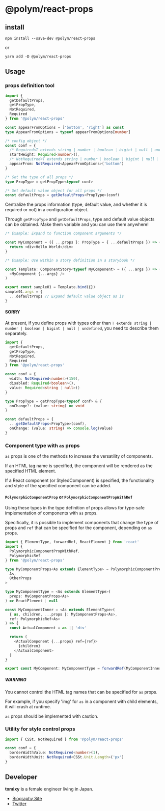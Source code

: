 # @polym/react-props

## install

```
npm install --save-dev @polym/react-props
```

or

```
yarn add -D @polym/react-props
```

## Usage

### props definition tool

```ts
import {
  getDefaultProps,
  getPropType,
  NotRequired,
  Required
} from '@polym/react-props'

const appearFromOptions = ['bottom', 'right'] as const
type AppearFromOptions = typeof appearFromOptions[number]

/* config object */
const conf = {
  /* Required<T extends string | number | boolean | bigint | null | undefined>() */
  startHeight: Required<number>(),
  /* NotRequired<T extends string | number | boolean | bigint | null | undefined>(DEFAULT_VALUE) */
  appearFrom: NotRequired<AppearFromOptions>('bottom')
}

/* Get the type of all props */
type PropType = getPropType<typeof conf>

/* Get default value object for all props */
const defaultProps = getDefaultProps<PropType>(conf)
```

Centralize the props information (type, default value, and whether it is required or not) in a configuration object.

Through `getPropType` and `getDefaultProps`, type and default value objects can be obtained.
Make them variable and you can use them anywhere!

```ts
/* Example: Expand to function component arguments */

const MyComponent = ({ ...props }: PropType = { ...defaultProps }) => {
  return <div>Hello World</div>
}
```

```ts
/* Example: Use within a story definition in a storybook */

const Template: ComponentStory<typeof MyComponent> = ({ ...args }) => (
  <MyComponent {...args} />
)

export const sample01 = Template.bind({})
sample01.args = {
  ...defaultProps // Expand default value object as is
}
```

#### SORRY

At present, if you define props with types other than `T extends string | number | boolean | bigint | null | undefined`, you need to describe them separately.

```ts
import {
  getDefaultProps,
  getPropType,
  NotRequired,
  Required
} from '@polym/react-props'

const conf = {
  width: NotRequired<number>(150),
  disabled: Required<boolean>(),
  value: Required<string | null>()
}

type PropType = getPropType<typeof conf> & {
  onChange?: (value: string) => void
}

const defaultProps = {
  ...getDefaultProps<PropType>(conf),
  onChange: (value: string) => console.log(value)
}
```

### Component type with `as` props

`as` props is one of the methods to increase the versatility of components.

If an HTML tag name is specified, the component will be rendered as the specified HTML element.

If a React component (or StyledComponent) is specified, the functionality and style of the specified component can be added.

#### `PolymorphicComponentProp` or `PolymorphicComponentPropWithRef`

Using these types in the type definition of props allows for type-safe implementation of components with `as` props.

Specifically, it is possible to implement components that change the type of props and `ref` that can be specified for the component, depending on `as` props.

```ts
import { ElementType, forwardRef, ReactElement } from 'react'
import {
  PolymorphicComponentPropWithRef,
  PolymorphicRef
} from '@polym/react-props'

type MyComponentProps<As extends ElementType> = PolymorphicComponentPropWithRef<
  As,
  OtherProps
>

type MyComponentType = <As extends ElementType>(
  props: MyComponentProps<As>
) => ReactElement | null

const MyComponentInner = <As extends ElementType>(
  { as, children, ...props }: MyComponentProps<As>,
  ref: PolymorphicRef<As>
) => {
  const ActualComponent = as || 'div'

  return (
    <ActualComponent {...props} ref={ref}>
      {children}
    </ActualComponent>
  )
}

export const MyComponent: MyComponentType = forwardRef(MyComponentInner)
```

##### WARNING

You cannot control the HTML tag names that can be specified for `as` props.

For example, if you specify 'img' for `as` in a component with child elements, it will crash at runtime.

`as` props should be implemented with caution.

### Utility for style control props

```ts
import { CSSt, NotRequired } from '@polym/react-props'

const conf = {
  borderWidthValue: NotRequired<number>(1),
  borderWidthUnit: NotRequired<CSSt.Unit.Length>('px')
}
```

## Developer

**tomixy** is a female engineer living in Japan.

- [Biography Site](https://tetracalibers.notion.site/tomixy-TetraCalibers-30b94fb9fc054d4da667539ef35f42c6)
- [Twitter](https://twitter.com/tetracalibers)
